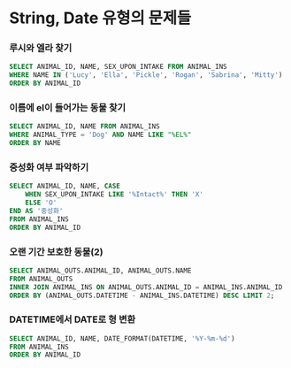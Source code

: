 # String, Date 유형의 문제들

### 루시와 엘라 찾기

```sql
SELECT ANIMAL_ID, NAME, SEX_UPON_INTAKE FROM ANIMAL_INS
WHERE NAME IN ('Lucy', 'Ella', 'Pickle', 'Rogan', 'Sabrina', 'Mitty')
ORDER BY ANIMAL_ID
```



### 이름에 el이 들어가는 동물 찾기

```sql
SELECT ANIMAL_ID, NAME FROM ANIMAL_INS
WHERE ANIMAL_TYPE = 'Dog' AND NAME LIKE "%EL%"
ORDER BY NAME
```



### 중성화 여부 파악하기

```sql
SELECT ANIMAL_ID, NAME, CASE 
    WHEN SEX_UPON_INTAKE LIKE '%Intact%' THEN 'X'
    ELSE 'O'
END AS '중성화'
FROM ANIMAL_INS
ORDER BY ANIMAL_ID
```



### 오랜 기간 보호한 동물(2)

```sql
SELECT ANIMAL_OUTS.ANIMAL_ID, ANIMAL_OUTS.NAME
FROM ANIMAL_OUTS
INNER JOIN ANIMAL_INS ON ANIMAL_OUTS.ANIMAL_ID = ANIMAL_INS.ANIMAL_ID
ORDER BY (ANIMAL_OUTS.DATETIME - ANIMAL_INS.DATETIME) DESC LIMIT 2;
```



### DATETIME에서 DATE로 형 변환

```sql
SELECT ANIMAL_ID, NAME, DATE_FORMAT(DATETIME, '%Y-%m-%d')
FROM ANIMAL_INS
ORDER BY ANIMAL_ID
```

